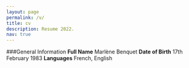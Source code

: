 ```yaml
---
layout: page
permalink: /v/
title: cv
description: Resume 2022.
nav: true
---
```


###General Information
**Full Name** Marlène Benquet
**Date of Birth** 17th February 1983
**Languages** French, English



